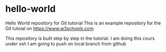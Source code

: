 # hello-world
Hello World repository for Git tutorial
This is an example repository for the Git tutoial on https://www.w3schools.com

This repository is built step by step in the tutorial.
I am doing this cours under ssh
I am going to push on local branch from github
